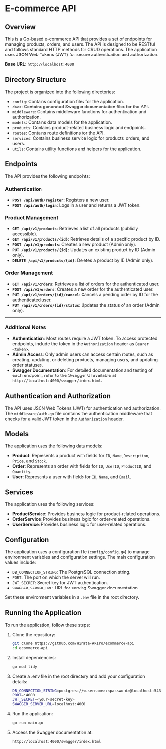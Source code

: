 # E-commerce API

## Overview

This is a Go-based e-commerce API that provides a set of endpoints for managing products, orders, and users. The API is designed to be RESTful and follows standard HTTP methods for CRUD operations. The application uses JSON Web Tokens (JWT) for secure authentication and authorization.

**Base URL**: `http://localhost:4000`

## Directory Structure

The project is organized into the following directories:

* `config`: Contains configuration files for the application.
* `docs`: Contains generated Swagger documentation files for the API.
* `middleware`: Contains middleware functions for authentication and authorization.
* `models`: Contains data models for the application.
* `products`: Contains product-related business logic and endpoints.
* `routes`: Contains route definitions for the API.
* `services`: Contains business service logic for products, orders, and users.
* `utils`: Contains utility functions and helpers for the application.

## Endpoints

The API provides the following endpoints:

### Authentication
* **`POST /api/auth/register`**: Registers a new user.
* **`POST /api/auth/login`**: Logs in a user and returns a JWT token.

### Product Management
* **`GET /api/v1/products`**: Retrieves a list of all products (publicly accessible).
* **`GET /api/v1/products/{id}`**: Retrieves details of a specific product by ID.
* **`POST /api/v1/products`**: Creates a new product (Admin only).
* **`PUT /api/v1/products/{id}`**: Updates an existing product by ID (Admin only).
* **`DELETE /api/v1/products/{id}`**: Deletes a product by ID (Admin only).

### Order Management
* **`GET /api/v1/orders`**: Retrieves a list of orders for the authenticated user.
* **`POST /api/v1/orders`**: Creates a new order for the authenticated user.
* **`PUT /api/v1/orders/{id}/cancel`**: Cancels a pending order by ID for the authenticated user.
* **`PUT /api/v1/orders/{id}/status`**: Updates the status of an order (Admin only).

---

### Additional Notes
- **Authentication**: Most routes require a JWT token. To access protected endpoints, include the token in the `Authorization` header as `Bearer <token>`.
- **Admin Access**: Only admin users can access certain routes, such as creating, updating, or deleting products, managing users, and updating order statuses.
- **Swagger Documentation**: For detailed documentation and testing of each endpoint, refer to the Swagger UI available at `http://localhost:4000/swagger/index.html`.

## Authentication and Authorization

The API uses JSON Web Tokens (JWT) for authentication and authorization. The `middleware/auth.go` file contains the authentication middleware that checks for a valid JWT token in the `Authorization` header.

## Models

The application uses the following data models:

* **Product**: Represents a product with fields for `ID`, `Name`, `Description`, `Price`, and `Stock`.
* **Order**: Represents an order with fields for `ID`, `UserID`, `ProductID`, and `Quantity`.
* **User**: Represents a user with fields for `ID`, `Name`, and `Email`.

## Services

The application uses the following services:

* **ProductService**: Provides business logic for product-related operations.
* **OrderService**: Provides business logic for order-related operations.
* **UserService**: Provides business logic for user-related operations.

## Configuration

The application uses a configuration file (`config/config.go`) to manage environment variables and configuration settings. The main configuration values include:

- `DB_CONNECTION_STRING`: The PostgreSQL connection string.
- `PORT`: The port on which the server will run.
- `JWT_SECRET`: Secret key for JWT authentication.
- `SWAGGER_SERVER_URL`: URL for serving Swagger documentation.

Set these environment variables in a `.env` file in the root directory.

## Running the Application

To run the application, follow these steps:

1. Clone the repository:
   ```bash
   git clone https://github.com/Hinata-Akiro/ecommerce-api
   cd ecommerce-api
   ```

2. Install dependencies:
   ```bash
   go mod tidy
   ```

3. Create a .env file in the root directory and add your configuration details:
   ```bash
   DB_CONNECTION_STRING=postgres://<username>:<password>@localhost:5432/ecommerce-api
   PORT=:4000
   JWT_SECRET=<your-secret-key>
   SWAGGER_SERVER_URL=localhost:4000
   ```

4. Run the application:
   ```bash
   go run main.go
   ```

5. Access the Swagger documentation at:
   ```bash
   http://localhost:4000/swagger/index.html
   ```